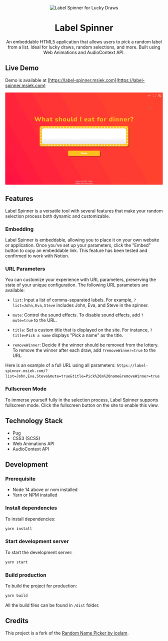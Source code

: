 <p align="center">
    <img alt="Label Spinner for Lucky Draws" src="./logo.svg" width="100" />
</p>
<h1 align="center">Label Spinner</h1>
<p align="center">
    An embeddable HTML5 application that allows users to pick a random label from a list. Ideal for lucky draws, random selections, and more. Built using Web Animations and AudioContext API.
</p>


## Live Demo
Demo is available at [https://label-spinner.msiek.com](https://label-spinner.msiek.com)

<img src="readme/label-spinner.gif"/>


## Features

Label Spinner is a versatile tool with several features that make your random selection process both dynamic and customizable. 

### Embedding

Label Spinner is embeddable, allowing you to place it on your own website or application. Once you've set up your parameters, click the "Embed" button to copy an embeddable link. This feature has been tested and confirmed to work with Notion.

### URL Parameters

You can customize your experience with URL parameters, preserving the state of your unique configuration. The following URL parameters are available:

- `list`: Input a list of comma-separated labels. For example, `?list=John,Eva,Steve` includes John, Eva, and Steve in the spinner.

- `mute`: Control the sound effects. To disable sound effects, add `?mute=true` to the URL.

- `title`: Set a custom title that is displayed on the site. For instance, `?title=Pick a name` displays "Pick a name" as the title.

- `removeWinner`: Decide if the winner should be removed from the lottery. To remove the winner after each draw, add `?removeWinner=true` to the URL.

Here is an example of a full URL using all parameters: `https://label-spinner.msiek.com/?list=John,Eva,Steve&mute=true&title=Pick%20a%20name&removeWinner=true`

### Fullscreen Mode

To immerse yourself fully in the selection process, Label Spinner supports fullscreen mode. Click the fullscreen button on the site to enable this view.


## Technology Stack
* Pug
* CSS3 (SCSS)
* Web Animations API
* AudioContext API

## Development

### Prerequisite
* Node 14 above or nvm installed
* Yarn or NPM installed

### Install dependencies
To install dependencies:
```bash
yarn install
```

### Start development server
To start the development server:
```bash
yarn start
```

### Build production
To build the project for production:
```bash
yarn build
```
All the build files can be found in `/dist` folder.

## Credits

This project is a fork of the [Random Name Picker by icelam](https://github.com/icelam/random-name-picker).
